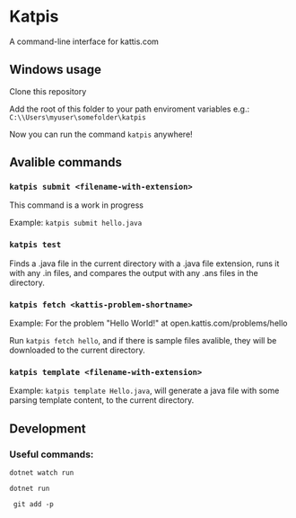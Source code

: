 # Katpis

A command-line interface for kattis.com

## Windows usage

Clone this repository

Add the root of this folder to your path enviroment variables e.g.: `C:\\Users\myuser\somefolder\katpis`

Now you can run the command `katpis` anywhere!

## Avalible commands

### `katpis submit <filename-with-extension>`

This command is a work in progress

Example: `katpis submit hello.java`

### `katpis test`

Finds a .java file in the current directory with a .java file extension, runs it with any .in files, and compares the output with any .ans files in the directory.

### `katpis fetch <kattis-problem-shortname>`

Example: For the problem "Hello World!" at open.kattis.com/problems/hello

Run `katpis fetch hello`, and if there is sample files avalible, they will be downloaded to the current directory.

### `katpis template <filename-with-extension>`

Example: `katpis template Hello.java`, will generate a java file with some parsing template content, to the current directory.

## Development

### Useful commands:

```
dotnet watch run
```

```
dotnet run
```

```
 git add -p
```
